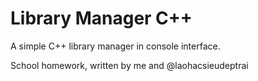 # Library Manager C++

A simple C++ library manager in console interface.

School homework, written by me and @laohacsieudeptrai
